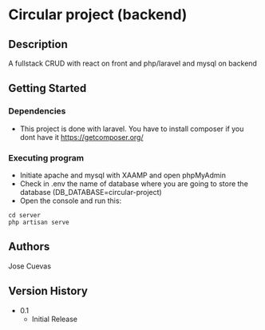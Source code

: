 # Circular project (backend)

## Description

A fullstack CRUD with react on front and php/laravel and mysql on backend

## Getting Started

### Dependencies

* This project is done with laravel. You have to install composer if you dont have it
https://getcomposer.org/

### Executing program

* Initiate apache and mysql with XAAMP and open phpMyAdmin
* Check in .env the name of database where you are going to store the database (DB_DATABASE=circular-project)
* Open the console and run this:
```
cd server
php artisan serve
```

## Authors

Jose Cuevas

## Version History

* 0.1
    * Initial Release
